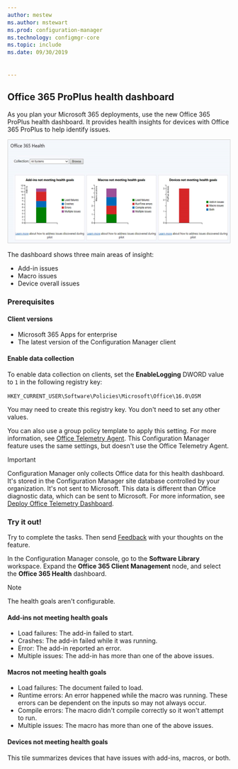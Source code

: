 ```yaml
---
author: mestew
ms.author: mstewart
ms.prod: configuration-manager
ms.technology: configmgr-core
ms.topic: include
ms.date: 09/30/2019


---
```


## <a name="bkmk_o365health"></a> Office 365 ProPlus health dashboard

<!--4488301-->

As you plan your Microsoft 365 deployments, use the new Office 365 ProPlus health dashboard. It provides health insights for devices with Office 365 ProPlus to help identify issues.

![Screenshot of Office 365 ProPlus health dashboard](../../media/4488301-o365-health.png)

The dashboard shows three main areas of insight:

- Add-in issues
- Macro issues
- Device overall issues

### Prerequisites

#### Client versions

- Microsoft 365 Apps for enterprise
- The latest version of the Configuration Manager client

#### Enable data collection

To enable data collection on clients, set the **EnableLogging** DWORD value to `1` in the following registry key:

`HKEY_CURRENT_USER\Software\Policies\Microsoft\Office\16.0\OSM`

You may need to create this registry key. You don't need to set any other values.

You can also use a group policy template to apply this setting. For more information, see [Office Telemetry Agent](/deployoffice/compat/deploy-telemetry-dashboard#office-telemetry-agent). This Configuration Manager feature uses the same settings, but doesn't use the Office Telemetry Agent.

> [!IMPORTANT]
> Configuration Manager only collects Office data for this health dashboard. It's stored in the Configuration Manager site database controlled by your organization. It's not sent to Microsoft. This data is different than Office diagnostic data, which can be sent to Microsoft. For more information, see [Deploy Office Telemetry Dashboard](/deployoffice/compat/deploy-telemetry-dashboard).

### Try it out!

Try to complete the tasks. Then send [Feedback](../../../../understand/find-help.md#product-feedback) with your thoughts on the feature.

In the Configuration Manager console, go to the **Software Library** workspace. Expand the **Office 365 Client Management** node, and select the **Office 365 Health** dashboard.

> [!NOTE]
> The health goals aren't configurable.

#### Add-ins not meeting health goals

- Load failures: The add-in failed to start.
- Crashes: The add-in failed while it was running.
- Error: The add-in reported an error.
- Multiple issues: The add-in has more than one of the above issues.

#### Macros not meeting health goals

- Load failures: The document failed to load.
- Runtime errors: An error happened while the macro was running. These errors can be dependent on the inputs so may not always occur.
- Compile errors: The macro didn't compile correctly so it won't attempt to run.
- Multiple issues: The macro has more than one of the above issues.

#### Devices not meeting health goals

This tile summarizes devices that have issues with add-ins, macros, or both.